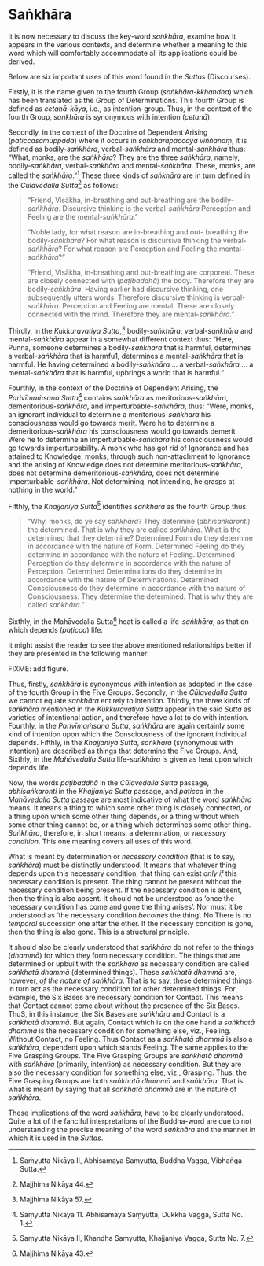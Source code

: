 
# Saṅkhāra

It is now necessary to discuss the key-word *saṅkhāra*, examine how it
appears in the various contexts, and determine whether a meaning to
this word which will comfortably accommodate all its applications
could be derived.

Below are six important uses of this word found in the *Suttas*
(Discourses).

Firstly, it is the name given to the fourth Group
(*saṅkhāra-kkhandha*) which has been translated as the Group of
Determinations. This fourth Group is defined as *cetanā-kāya*, i.e.,
as intention-group. Thus, in the context of the fourth Group,
*saṅkhāra* is synonymous with intention (*cetanā*).

Secondly, in the context of the Doctrine of Dependent Arising
(*paṭiccasamuppāda*) where it occurs in *saṅkhārapaccayā viññānaṃ*, it
is defined as bodily-*saṅkhāra*, verbal-*saṅkhāra* and
mental-*saṅkhāra* thus: “What, monks, are the *saṅkhāra*? They are the
three *saṅkhāra*, namely, bodily-*saṅkhāra*, verbal-*saṅkhāra* and
mental-*saṅkhāra*.  These, monks, are called the *saṅkhāra*.”[^1]
These three kinds of *saṅkhāra* are in turn defined in the
*Cūlavedalla Sutta*[^2] as follows:

> “Friend, Visākha, in-breathing and out-breathing are the
> bodily-*saṅkhāra*. Discursive thinking is the verbal-*saṅkhāra*
> Perception and Feeling are the mental-*saṅkhāra*.”
>
> “Noble lady, for what reason are in-breathing and out- breathing the
> bodily-*saṅkhāra*? For what reason is discursive thinking the
> verbal-*saṅkhāra*? For what reason are Perception and Feeling the
> mental-*saṅkhāra*?”
>
> “Friend, Visākha, in-breathing and out-breathing are corporeal.
> These are closely connected with (*paṭibaddhā*) the body. Therefore
> they are bodily-*saṅkhāra*. Having earlier had discursive thinking,
> one subsequently utters words. Therefore discursive thinking is
> verbal-*saṅkhāra*. Perception and Feeling are mental. These are
> closely connected with the mind. Therefore they are
> mental-*saṅkhāra*.”

Thirdly, in the *Kukkuravatiya Sutta*,[^3] bodily-*saṅkhāra*,
verbal-*saṅkhāra* and mental-*saṅkhāra* appear in a somewhat different
context thus: “Here, Punna, someone determines a bodily-*saṅkhāra*
that is harmful, determines a verbal-*saṅkhāra* that is harmfu1,
determines a mental-*saṅkhāra* that is harmful. He having determined a
bodily-*saṅkhāra* … a verbal-*saṅkhāra* … a mental-*saṅkhāra* that is
harmful, upbrings a world that is harmful.”

Fourthly, in the context of the Doctrine of Dependent Arising, the
*Parivīmaṁsana Sutta*[^4] contains *saṅkhāra* as
meritorious-*saṅkhāra*, demeritorious-*saṅkhāra*, and
imperturbable-*saṅkhāra*, thus: “Were, monks, an ignorant individual
to determine a meritorious-*saṅkhāra* his consciousness would go
towards merit. Were he to determine a demeritorious-*saṅkhāra* his
consciousness would go towards demerit.  Were he to determine an
imperturbable-*saṅkhāra* his consciousness would go towards
imperturbability. A monk who has got rid of Ignorance and has attained
to Knowledge, monks, through such non-attachment to Ignorance and the
arising of Knowledge does not determine meritorious-*saṅkhāra*, does
not determine demeritorious-*saṅkhāra*, does not determine
imperturbable-*saṅkhāra*. Not determining, not intending, he grasps at
nothing in the world.”

Fifthly, the *Khajjaniya Sutta*[^5] identifies *saṅkhāra* as the
fourth Group thus.

> “Why, monks, do ye say *sahkhāra*? They determine (*abhisaṅkaronti*)
> the determined. That is why they are called *saṅkhāra*. What is the
> determined that they determine? Determined Form do they determine in
> accordance with the nature of Form. Determined Feeling do they
> determine in accordance with the nature of Feeling. Determined
> Perception do they determine in accordance with the nature of
> Perception. Determined Determinations do they detemine in
> accordance with the nature of Determinations. Determined
> Consciousness do they determine in accordance with the nature of
> Consciousness. They determine the determined. That is why they are
> called *saṅkhāra*.”

Sixthly, in the Mahāvedalla Sutta[^6] heat is called a
life-*saṅkhāra*, as that on which depends (*paṭicca*) life.

It might assist the reader to see the above mentioned relationships
better if they are presented in the following manner:

FIXME: add figure.

Thus, firstly, *saṅkhāra* is synonymous with intention as adopted in
the case of the fourth Group in the Five Groups. Secondly, in the
*Cūlavedalla Sutta* we cannot equate *saṅkhāra* entirely to
intention.  Thirdly, the three kinds of *saṅkhāra* mentioned in the
*Kukkuravatiya Sutta* appear in the said *Sutta* as varieties of
intentional action, and therefore have a lot to do with intention.
Fourthly, in the *Parivīmaṁsana Sutta*, *saṅkhāra* are again certainly
some kind of intention upon which the Consciousness of the ignorant
individual depends. Fifthly, in the *Khajjaniya Sutta*, *saṅkhāra*
(synonymous with intention) are described as things that determine the
Five Groups. And, Sixthly, in the *Mahāvedalla Sutta* life-*saṅkhāra*
is given as heat upon which depends life.

Now, the words *paṭibaddhā* in the *Cūlavedalla Sutta* passage,
*abhisaṅkaronti* in the *Khajjaniya Sutta* passage, and *paṭicca* in
the *Mahāvedalla Sutta* passage are most indicative of what the word
*saṅkhāra* means. It means a thing to which some other thing is
closely connected, or a thing upon which some other thing depends, or
a thing without which some other thing cannot be, or a thing which
determines some other thing. *Saṅkhāra*, therefore, in short means: a
determination, or *necessary condition*. This one meaning covers all
uses of this word.

What is meant by determination or *necessary condition* (that is to
say, *saṅkhāra*) must be distinctly understood. It means that whatever
thing depends upon this necessary condition, that thing can exist
*only if* this necessary condition is present. The thing cannot be
present without the necessary condition being present. If the
necessary condition is absent, then the thing is also absent. It
should not be understood as ‘once the necessary condition has come and
gone the thing arises’. Nor must it be understood as ‘the necessary
condition *becomes* the thing’. No.There is no *temporal* succession
one after the other. If the necessary condition is gone, then the
thing is also gone. This is a structural principle.

It should also be clearly understood that *saṅkhāra* do not refer to
the things (*dhammā*) for which they form necessary condition. The
things that are determined or upbuilt with the *saṅkhāra* as necessary
condition are called *saṅkhatā dhammā* (determined things). These
*saṅkhatā dhammā* are, however, *of the nature of saṅkhāra*. That is
to say, these determined things in turn act as the necessary condition
for other determined things. For example, the Six Bases are necessary
condition for Contact. This means that Contact cannot come about
without the presence of the Six Bases. ThuS, in this instance, the Six
Bases are *saṅkhāra* and Contact is a *saṅkhatā dhammā*. But again,
Contact which is on the one hand a *saṅkhatā dhammā* is the necessary
condition for something else, viz., Feeling. Without Contact, no
Feeling. Thus Contact as a *saṅkhatā dhammā* is also a *saṅkhāra*,
dependent upon which stands Feeling. The same applies to the Five
Grasping Groups. The Five Grasping Groups are *saṅkhatā dhammā* with
*saṅkhāra* (primarily, intention) as necessary condition. But they are
also the necessary condition for something else, viz., Grasping. Thus,
the Five Grasping Groups are both *saṅkhatā dhammā* and *saṅkhāra*.
That is what is meant by saying that all *saṅkhatā dhammā* are in the
nature of *saṅkhāra*.

These implications of the word *saṅkhāra*, have to be clearly
understood. Quite a lot of the fanciful interpretations of the
Buddha-word are due to not understanding the precise meaning of the
word *saṅkhāra* and the manner in which it is used in the *Suttas*.

[^1]: Saṁyutta Nikāya II, Abhisamaya Saṃyutta, Buddha Vagga, Vibhaṅga Sutta.

[^2]: Majjhima Nikāya 44.

[^3]: Majjhima Nikāya 57.

[^4]: Saṃyutta Nikāya 11. Abhisamaya Saṃyutta, Dukkha Vagga, Sutta No. 1.

[^5]: Saṃyutta Nikāya II, Khandha Saṃyutta, Khajjaniya Vagga, Sutta No. 7.

[^6]: Majjhima Nikāya 43.

